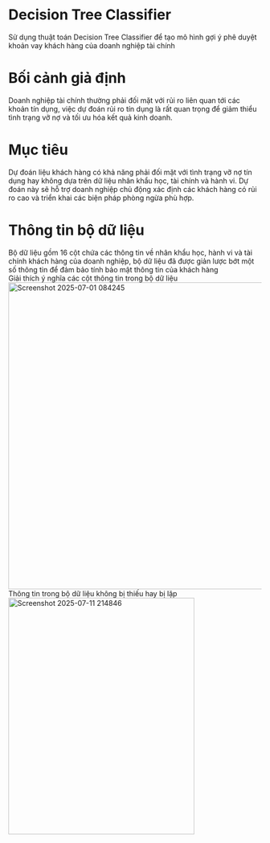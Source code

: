 # Decision Tree Classifier
Sử dụng thuật toán Decision Tree Classifier để tạo mô hình gợi ý phê duyệt khoản vay khách hàng của doanh nghiệp tài chính

# Bối cảnh giả định
Doanh nghiệp tài chính thường phải đối mặt với rủi ro liên quan tới các khoản tín dụng,
việc dự đoán rủi ro tín dụng là rất quan trọng để giảm thiểu tình trạng vỡ nợ và tối ưu hóa kết quả kinh doanh.

# Mục tiêu
Dự đoán liệu khách hàng có khả năng phải đối mặt với tình trạng vỡ nợ tín dụng hay không dựa trên dữ liệu nhân khẩu học, tài chính và hành vi. Dự đoán này sẽ hỗ trợ doanh nghiệp chủ động xác định các khách hàng có rủi ro cao và triển khai các biện pháp phòng ngừa phù hợp.

# Thông tin bộ dữ liệu
Bộ dữ liệu gồm 16 cột chứa các thông tin về nhân khẩu học, hành vi và tài chính khách hàng của doanh nghiệp, bộ dữ liệu đã được giản lược bớt một số thông tin để đảm bảo tính bảo mật thông tin của khách hàng <br/>
Giải thích ý nghĩa các cột thông tin trong bộ dữ liệu
<img width="1080" height="611" alt="Screenshot 2025-07-01 084245" src="https://github.com/user-attachments/assets/a1b709dc-4302-4114-9a30-30a5a81489d4" />
Thông tin trong bộ dữ liệu không bị thiếu hay bị lặp
<img width="370" height="471" alt="Screenshot 2025-07-11 214846" src="https://github.com/user-attachments/assets/fc239024-de4a-4e44-9794-ef70403e6220" />

